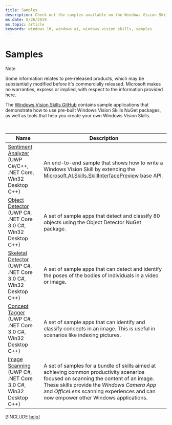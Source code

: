 ```yaml
---
title: Samples
description: Check out the samples available on the Windows Vision Skills GitHub repository.
ms.date: 8/26/2019
ms.topic: article
keywords: windows 10, windows ai, windows vision skills, samples
---
```


# Samples

> [!NOTE]
> Some information relates to pre-released products, which may be substantially modified before it's commercially released. Microsoft makes no warranties, express or implied, with respect to the information provided here.

The [Windows Vision Skills GitHub](https://github.com/Microsoft/WindowsVisionSkillsPreview/tree/master/samples) contains sample applications that demonstrate how to use pre-built Windows Vision Skills NuGet packages, as well as tools that help you create your own Windows Vision Skills.

<br/>

| Name | Description |
|------|-------------|
| [Sentiment Analyzer](https://github.com/Microsoft/WindowsVisionSkillsPreview/tree/master/samples/SentimentAnalyzerCustomSkill) (UWP C#/C++, .NET Core, Win32 Desktop C++) | An end-to-end sample that shows how to write a Windows Vision Skill by extending the [Microsoft.AI.Skills.SkillInterfacePreview](/dotnet/api/microsoft.ai.skills.skillinterfacepreview) base API. |
| [Object Detector](https://github.com/microsoft/WindowsVisionSkillsPreview/tree/master/samples/ObjectDetector) (UWP C#, .NET Core 3.0 C#, Win32 Desktop C++) | A set of sample apps that detect and classify 80 objects using the Object Detector NuGet package. |
| [Skeletal Detector](https://github.com/microsoft/WindowsVisionSkillsPreview/tree/master/samples/SkeletalDetector) (UWP C#, .NET Core 3.0 C#, Win32 Desktop C++) | A set of sample apps that can detect and identify the poses of the bodies of individuals in a video or image. |
| [Concept Tagger](https://github.com/microsoft/WindowsVisionSkillsPreview/tree/master/samples/ConceptTagger) (UWP C#, .NET Core 3.0 C#, Win32 Desktop C++) | A set of sample apps that can identify and classify concepts in an image. This is useful in scenarios like indexing pictures. |
| [Image Scanning](https://github.com/microsoft/WindowsVisionSkillsPreview/tree/master/samples/ImageScanning) (UWP C#, .NET Core 3.0 C#, Win32 Desktop C++) | A set of samples for a bundle of skills aimed at achieving common productivity scenarios focused on scanning the content of an image. These skills provide the *Windows Camera App* and *OfficeLens* scanning experiences and can now empower other Windows applications. |

[!INCLUDE [help](../includes/get-help-vision.md)]
